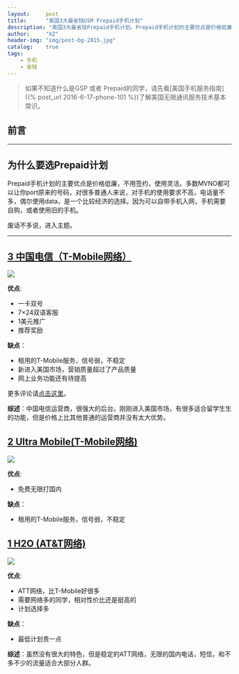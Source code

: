 ```yaml
---
layout:     post
title:      "美国3大最省钱GSM Prepaid手机计划"
description: "美国3大最省钱Prepaid手机计划。Prepaid手机计划的主要优点是价格低廉，不用签约，使用灵活。多数MVNO都可以让你port原来的号码，对很多普通人来说，对手机的使用要求不高，电话量不多，偶尔使用data，是一个比较经济的选择。因为可以自带手机入网，手机需要自购，或者使用旧的手机。"
author:     "XZ"
header-img: "img/post-bg-2015.jpg"
catalog:    true
tags:
    - 手机
    - 省钱
---
```


> 如果不知道什么是GSP 或者 Prepaid的同学，请先看[美国手机服务指南]({% post_url 2016-6-17-phone-101 %})了解美国无限通讯服务技术基本常识。

## 前言

---

## 为什么要选Prepaid计划

Prepaid手机计划的主要优点是价格低廉，不用签约，使用灵活。多数MVNO都可以让你port原来的号码，对很多普通人来说，对手机的使用要求不高，电话量不多，偶尔使用data，是一个比较经济的选择。因为可以自带手机入网，手机需要自购，或者使用旧的手机。


废话不多说，进入主题。

---

## [3 中国电信（T-Mobile网络）](https://www.ctexcel.us/planList_pc.jsp?cur=0)

![]({{site.baseurl}}/img/in-post/phoneplans/dianxin.PNG)

**优点**:

* 一卡双号
* 7×24双语客服
* 1美元推广
* 推荐奖励

**缺点**：

* 租用的T-Mobile服务，信号弱，不稳定
* 新进入美国市场，营销质量超过了产品质量
* 网上业务功能还有待提高

更多评论请[点击这里](https://www.zhihu.com/question/32247196)。

**综述**：中国电信运营商，很强大的后台。刚刚进入美国市场，有很多适合留学生生的功能，但是价格上比其他普通的运营商并没有太大优势。

## [2 Ultra Mobile(T-Mobile网络)](https://ultramobile.com/)
![]({{site.baseurl}}/img/in-post/phoneplans/ultramobile.PNG)

**优点**:

* 免费无限打国内

**缺点**：

* 租用的T-Mobile服务，信号弱，不稳定

## [1 H2O (AT&T网络)](https://www.h2owirelessnow.com/mainControl.php?page=planMonth)
![]({{site.baseurl}}/img/in-post/phoneplans/h2o.PNG)

**优点**:

* ATT网络，比T-Mobile好很多
* 需要网络多的同学，相对性价比还是挺高的
* 计划选择多


**缺点**：

* 最低计划贵一点

**综述**：虽然没有很大的特色，但是稳定的ATT网络，无限的国内电话，短信，和不多不少的流量适合大部分人群。
